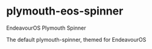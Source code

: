 # plymouth-eos-spinner
EndeavourOS Plymouth Spinner

The default plymouth-spinner, themed for EndeavourOS
